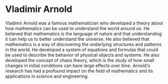 # Vladimir Arnold

Vladimir Arnold was a famous mathematician who developed a theory about how mathematics can be used to understand the world around us. He believed that mathematics is the language of nature and that understanding it can help us to better understand the universe. He also believed that mathematics is a way of discovering the underlying structures and patterns in the world. He developed a system of equations and formulas that could be used to describe the behavior of physical objects and systems. He also developed the concept of chaos theory, which is the study of how small changes in initial conditions can have large effects over time. Arnold's research has had a profound impact on the field of mathematics and its applications in science and engineering.
